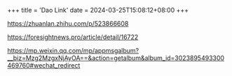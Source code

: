 +++
title = 'Dao Link'
date = 2024-03-25T15:08:12+08:00
+++

https://zhuanlan.zhihu.com/p/523866608

https://foresightnews.pro/article/detail/16722

https://mp.weixin.qq.com/mp/appmsgalbum?__biz=Mzg2MzgxNjAyOA==&action=getalbum&album_id=3023895493300469760#wechat_redirect